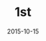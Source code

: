 ---
layout: staff
date: 2015-10-15
image: 
category: staff_lower
name: Ms. Paul
room: 101
title: 1st
email: kbpaul@cps.edu
---
